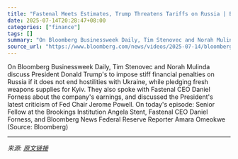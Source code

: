 ```yaml
---
title: "Fastenal Meets Estimates, Trump Threatens Tariffs on Russia | Bloomberg Businessweek Daily 7/14/2025"
date: 2025-07-14T20:28:47+08:00
categories: ["finance"]
tags: []
summary: "On Bloomberg Businessweek Daily, Tim Stenovec and Norah Mulinda discuss President Donald Trump's to impose stiff financial penalties on Russia if it does not end hostilities with Ukraine, while pledgi"
source_url: "https://www.bloomberg.com/news/videos/2025-07-14/bloomberg-businessweek-daily-7-14-2025-video"
---
```


On Bloomberg Businessweek Daily, Tim Stenovec and Norah Mulinda discuss President Donald Trump's to impose stiff financial penalties on Russia if it does not end hostilities with Ukraine, while pledging fresh weapons supplies for Kyiv. They also spoke with Fastenal CEO Daniel Forness about the company's earnings, and discussed the President's latest criticism of Fed Chair Jerome Powell. On today's episode: Senior Fellow at the Brookings Institution Angela Stent, Fastenal CEO Daniel Forness, and Bloomberg News Federal Reserve Reporter Amara Omeokwe (Source: Bloomberg)

---

*来源: [原文链接](https://www.bloomberg.com/news/videos/2025-07-14/bloomberg-businessweek-daily-7-14-2025-video)*
